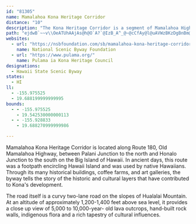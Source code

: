 ```yaml
---
id: "81305"
name: Mamalahoa Kona Heritage Corridor
distance: "10"
description: "The Kona Heritage Corridor is a segment of Mamalahoa Highway (County Route 180) that runs between Kalaoa and Honalo, passing through Holualoa on the western side of the Big Island of Hawaii."
path: "ejdwB`~~v\\OeATUhAAjAs@h@O`A?`@IzB_A^_@~@cCfAy@l@uAVWzBKzDgBnBm@`BQdAs@vA]tCaDhB}AxBy@d@a@|@kAVO|AWnAwAh@_@hDGfBm@nCQ|AE~B\\p@?vGeEjBsBpBWxGqCdIwBp@o@|@iCZQvG{AXOx@kAbB]~FyDxByBdBcAt@u@nGmFlFgDrCyBtCuAtWoIhBWnDDpC[bCi@dB_AxBQp@_@pDKvCc@nBm@rHcDzCa@~Cy@\\CnBZZEpJsDhEO|IsAtAa@dFg@nA?pDs@lBEnBkAnDsDrF}EjA[|CJf@O`CgBZKr@ExDTbPzAf@EvB}@lB[zJ^zGWpD@`@DpCtAd@FhGZr@GhB}@|@Ez@HvEfAjDVvB`@pFKtD[bA?vAHrLFnBTlGTbOq@`BWfFoBvEg@^@n@T~BnAlJf@tJ{AjFJxEeA`GD|@Kh@OlH_EdCN~BU|Am@f@c@bBy@tA?hAUjBs@nDy@vAm@fD]tEl@~F]nB@x@KlDu@vBuA~Gy@bAWrBcApAcB^Qj@KfBD`Bh@jCf@rBOt@W~C[xFH~Ag@hAs@|CDrBc@vAq@vCS~AJj@V~ApAn@?b@U~@{@pHuEbBEd@Kj@g@jAiBZI~BGn@YrAmAfCEhA]t@k@pBwC\\WfU{ElBm@jB_A`EeAdAw@rGeCt@Wf@Dt@WfAy@xAmBbAy@fDuAnCcBvBy@lB?`Ba@`AwBbAMrBiAj@]r@wA`A}@bBWvAeA^E|Cr@fA?tA~@h@?`BcAn@gAnAk@Ti@JoAJQxAo@|@cAzCiAdCS"
websites:
  - url: "https://nsbfoundation.com/sb/mamalahoa-kona-heritage-corridor-scenic-byway/"
    name: National Scenic Byway Foundation
  - url: "https://www.pulama.org/"
    name: Pulama ia Kona Heritage Council
designations:
  - Hawaii State Scenic Byway
states:
  - HI
ll:
  - -155.975525
  - 19.688199999999995
bounds:
  - - -155.975525
    - 19.542530000000113
  - - -155.928833
    - 19.688270999999986

---
```


Mamalahoa Kona Heritage Corridor is located along Route 180, Old Mamalahoa Highway, between Palani Junction to the north and Honalo Junction to the south on the Big Island of Hawaii.  In ancient days, this route was a footpath encircling Hawaii Island and was used by native Hawaiians.  Through its many historical buildings, coffee farms, and art galleries, the byway tells the story of the historic and cultural layers that have contributed to Kona's development.

The road itself is a curvy two-lane road on the slopes of Hualalai Mountain. At an altitude of approximately 1,200-1,400 feet above sea level, it provides a close up view of 5,000 to 10,000-year- old lava outcrops, hand-built rock walls, indigenous flora and a rich tapestry of cultural influences.
